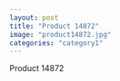```yaml
---
layout: post
title: "Product 14872"
image: "product14872.jpg"
categories: "category1"
---
```

Product 14872
